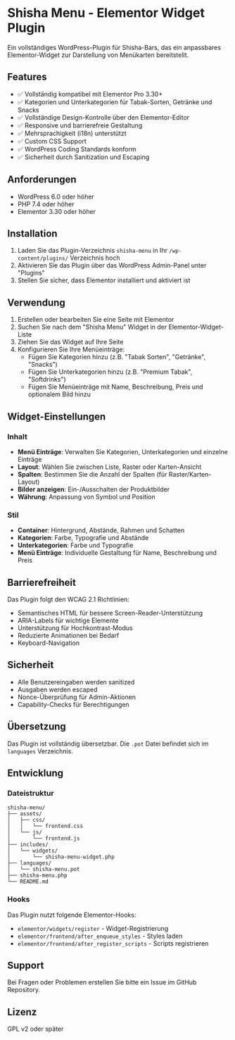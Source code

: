 # Shisha Menu - Elementor Widget Plugin

Ein vollständiges WordPress-Plugin für Shisha-Bars, das ein anpassbares Elementor-Widget zur Darstellung von Menükarten bereitstellt.

## Features

- ✅ Vollständig kompatibel mit Elementor Pro 3.30+
- ✅ Kategorien und Unterkategorien für Tabak-Sorten, Getränke und Snacks
- ✅ Vollständige Design-Kontrolle über den Elementor-Editor
- ✅ Responsive und barrierefreie Gestaltung
- ✅ Mehrsprachigkeit (i18n) unterstützt
- ✅ Custom CSS Support
- ✅ WordPress Coding Standards konform
- ✅ Sicherheit durch Sanitization und Escaping

## Anforderungen

- WordPress 6.0 oder höher
- PHP 7.4 oder höher
- Elementor 3.30 oder höher

## Installation

1. Laden Sie das Plugin-Verzeichnis `shisha-menu` in Ihr `/wp-content/plugins/` Verzeichnis hoch
2. Aktivieren Sie das Plugin über das WordPress Admin-Panel unter "Plugins"
3. Stellen Sie sicher, dass Elementor installiert und aktiviert ist

## Verwendung

1. Erstellen oder bearbeiten Sie eine Seite mit Elementor
2. Suchen Sie nach dem "Shisha Menu" Widget in der Elementor-Widget-Liste
3. Ziehen Sie das Widget auf Ihre Seite
4. Konfigurieren Sie Ihre Menüeinträge:
   - Fügen Sie Kategorien hinzu (z.B. "Tabak Sorten", "Getränke", "Snacks")
   - Fügen Sie Unterkategorien hinzu (z.B. "Premium Tabak", "Softdrinks")
   - Fügen Sie Menüeinträge mit Name, Beschreibung, Preis und optionalem Bild hinzu

## Widget-Einstellungen

### Inhalt
- **Menü Einträge**: Verwalten Sie Kategorien, Unterkategorien und einzelne Einträge
- **Layout**: Wählen Sie zwischen Liste, Raster oder Karten-Ansicht
- **Spalten**: Bestimmen Sie die Anzahl der Spalten (für Raster/Karten-Layout)
- **Bilder anzeigen**: Ein-/Ausschalten der Produktbilder
- **Währung**: Anpassung von Symbol und Position

### Stil
- **Container**: Hintergrund, Abstände, Rahmen und Schatten
- **Kategorien**: Farbe, Typografie und Abstände
- **Unterkategorien**: Farbe und Typografie
- **Menü Einträge**: Individuelle Gestaltung für Name, Beschreibung und Preis

## Barrierefreiheit

Das Plugin folgt den WCAG 2.1 Richtlinien:
- Semantisches HTML für bessere Screen-Reader-Unterstützung
- ARIA-Labels für wichtige Elemente
- Unterstützung für Hochkontrast-Modus
- Reduzierte Animationen bei Bedarf
- Keyboard-Navigation

## Sicherheit

- Alle Benutzereingaben werden sanitized
- Ausgaben werden escaped
- Nonce-Überprüfung für Admin-Aktionen
- Capability-Checks für Berechtigungen

## Übersetzung

Das Plugin ist vollständig übersetzbar. Die `.pot` Datei befindet sich im `languages` Verzeichnis.

## Entwicklung

### Dateistruktur
```
shisha-menu/
├── assets/
│   ├── css/
│   │   └── frontend.css
│   └── js/
│       └── frontend.js
├── includes/
│   └── widgets/
│       └── shisha-menu-widget.php
├── languages/
│   └── shisha-menu.pot
├── shisha-menu.php
└── README.md
```

### Hooks

Das Plugin nutzt folgende Elementor-Hooks:
- `elementor/widgets/register` - Widget-Registrierung
- `elementor/frontend/after_enqueue_styles` - Styles laden
- `elementor/frontend/after_register_scripts` - Scripts registrieren

## Support

Bei Fragen oder Problemen erstellen Sie bitte ein Issue im GitHub Repository.

## Lizenz

GPL v2 oder später